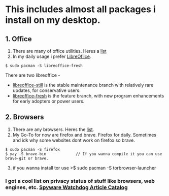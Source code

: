 # This includes almost all packages i install on my desktop.

## 1. Office 
1. There are many of office utilities. Heres a [list](https://wiki.archlinux.org/title/Category:Office)
2. In my daily usage i prefer [LibreOfiice](https://wiki.archlinux.org/title/LibreOffice).
~~~
$ sudo pacman -S libreoffice-fresh
~~~
There are two libreoffice -
  * [libreoffice-still](https://archlinux.org/packages/?name=libreoffice-still) is the stable maintenance branch with relatively rare updates, for conservative users.
  * [libreoffice-fresh](https://archlinux.org/packages/?name=libreoffice-fresh) is the feature branch, with new program enhancements for early adopters or power users.

## 2. Browsers
1. There are any browsers. Heres the [list](https://wiki.archlinux.org/title/List_of_applications/Internet#Web_browsers).
2. My Go-To for now are firefox and brave. Firefox for daily. Sometimes and idk why some websites dont work on firefox so brave.
~~~
$ sudo pacman -S firefox
$ yay -S brave-bin             // If you wanna compile it you can use brave-git or brave.
~~~
3. if you wanna install tor use >$ sudo pacman -S torbrowser-launcher
### I got a cool list on privacy status of stuff like browsers, web engines, etc. [Spyware Watchdog Article Catalog](https://xgqt.gitlab.io/spywarewatchdog/articles/index.html)
